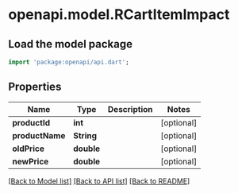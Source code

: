 # openapi.model.RCartItemImpact

## Load the model package
```dart
import 'package:openapi/api.dart';
```

## Properties
Name | Type | Description | Notes
------------ | ------------- | ------------- | -------------
**productId** | **int** |  | [optional] 
**productName** | **String** |  | [optional] 
**oldPrice** | **double** |  | [optional] 
**newPrice** | **double** |  | [optional] 

[[Back to Model list]](../README.md#documentation-for-models) [[Back to API list]](../README.md#documentation-for-api-endpoints) [[Back to README]](../README.md)



